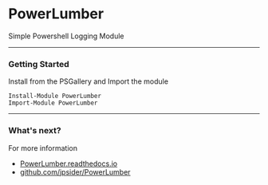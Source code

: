# PowerLumber

Simple Powershell Logging Module

---

### Getting Started

Install from the PSGallery and Import the module

    Install-Module PowerLumber
    Import-Module PowerLumber

---

### What's next?

For more information

* [PowerLumber.readthedocs.io](http://PowerLumber.readthedocs.io)
* [github.com/jpsider/PowerLumber](https://github.com/jpsider/PowerLumber)
